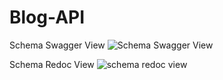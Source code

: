 # Blog-API

Schema Swagger View
![Schema Swagger View](https://user-images.githubusercontent.com/40750581/168454918-2ad13210-833a-4ae7-96a2-b5d70b1488c5.png)


Schema Redoc View
![schema redoc view](https://user-images.githubusercontent.com/40750581/168454712-3c802d49-2a94-43e5-a64e-4075c00ee6d0.png)

